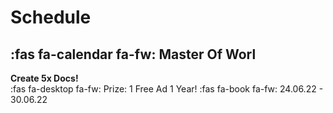 # Schedule

## :fas fa-calendar fa-fw: Master Of Worl
**Create 5x Docs!**  
:fas fa-desktop fa-fw: Prize: 1 Free Ad 1 Year!
:fas fa-book fa-fw: 24.06.22 - 30.06.22
